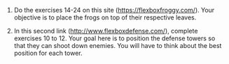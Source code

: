 1) Do the exercises 14-24 on this site (https://flexboxfroggy.com/). Your objective is to place the frogs on top of their respective leaves.

2) In this second link (http://www.flexboxdefense.com/), complete exercises 10 to 12. Your goal here is to position the defense towers so that they can shoot down enemies. You will have to think about the best position for each tower.